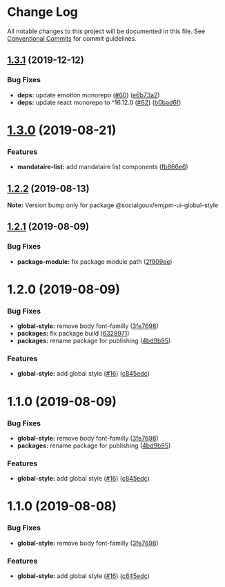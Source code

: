 # Change Log

All notable changes to this project will be documented in this file.
See [Conventional Commits](https://conventionalcommits.org) for commit guidelines.

## [1.3.1](https://github.com/SocialGouv/emjpm-design-system/compare/@socialgouv/emjpm-ui-global-style@1.3.0...@socialgouv/emjpm-ui-global-style@1.3.1) (2019-12-12)


### Bug Fixes

* **deps:** update emotion monorepo ([#60](https://github.com/SocialGouv/emjpm-design-system/issues/60)) ([e6b73a2](https://github.com/SocialGouv/emjpm-design-system/commit/e6b73a2))
* **deps:** update react monorepo to ^16.12.0 ([#62](https://github.com/SocialGouv/emjpm-design-system/issues/62)) ([b0bad6f](https://github.com/SocialGouv/emjpm-design-system/commit/b0bad6f))





# [1.3.0](https://github.com/SocialGouv/emjpm-design-system/compare/@socialgouv/emjpm-ui-global-style@1.2.2...@socialgouv/emjpm-ui-global-style@1.3.0) (2019-08-21)


### Features

* **mandataire-list:** add mandataire list components ([fb866e6](https://github.com/SocialGouv/emjpm-design-system/commit/fb866e6))





## [1.2.2](https://github.com/SocialGouv/emjpm-design-system/compare/@socialgouv/emjpm-ui-global-style@1.2.1...@socialgouv/emjpm-ui-global-style@1.2.2) (2019-08-13)

**Note:** Version bump only for package @socialgouv/emjpm-ui-global-style





## [1.2.1](https://github.com/SocialGouv/emjpm-design-system/compare/@socialgouv/emjpm-ui-global-style@1.2.0...@socialgouv/emjpm-ui-global-style@1.2.1) (2019-08-09)


### Bug Fixes

* **package-module:** fix package module path ([2f909ee](https://github.com/SocialGouv/emjpm-design-system/commit/2f909ee))





# 1.2.0 (2019-08-09)


### Bug Fixes

* **global-style:** remove body font-familly ([3fe7698](https://github.com/SocialGouv/emjpm-design-system/commit/3fe7698))
* **packages:** fix package build ([6328971](https://github.com/SocialGouv/emjpm-design-system/commit/6328971))
* **packages:** rename package for publishing ([4bd9b95](https://github.com/SocialGouv/emjpm-design-system/commit/4bd9b95))


### Features

* **global-style:** add global style ([#16](https://github.com/SocialGouv/emjpm-design-system/issues/16)) ([c845edc](https://github.com/SocialGouv/emjpm-design-system/commit/c845edc))





# 1.1.0 (2019-08-09)


### Bug Fixes

* **global-style:** remove body font-familly ([3fe7698](https://github.com/SocialGouv/emjpm-design-system/commit/3fe7698))
* **packages:** rename package for publishing ([4bd9b95](https://github.com/SocialGouv/emjpm-design-system/commit/4bd9b95))


### Features

* **global-style:** add global style ([#16](https://github.com/SocialGouv/emjpm-design-system/issues/16)) ([c845edc](https://github.com/SocialGouv/emjpm-design-system/commit/c845edc))





# 1.1.0 (2019-08-08)


### Bug Fixes

* **global-style:** remove body font-familly ([3fe7698](https://github.com/SocialGouv/emjpm-design-system/commit/3fe7698))


### Features

* **global-style:** add global style ([#16](https://github.com/SocialGouv/emjpm-design-system/issues/16)) ([c845edc](https://github.com/SocialGouv/emjpm-design-system/commit/c845edc))
